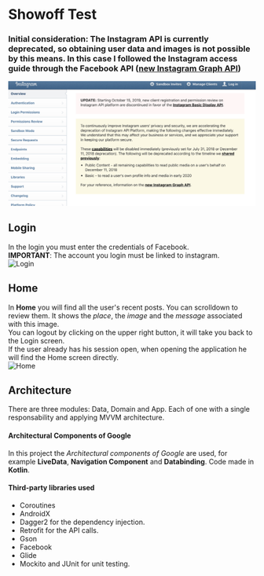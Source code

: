 # Showoff Test

### Initial consideration: The Instagram API is currently deprecated, so obtaining user data and images is not possible by this means. In this case I followed the Instagram access guide through the Facebook API ([new Instagram Graph API](https://developers.facebook.com/products/instagram/))

![Instagram deprecated](/screenshot.png)

## Login
In the login you must enter the credentials of Facebook.\
**IMPORTANT**: The account you login must be linked to instagram.\
![Login](/login.gif)

## Home
In **Home** you will find all the user's recent posts. You can scrolldown to review them.
It shows the *place*, the *image* and the *message* associated with this image.\
You can logout by clicking on the upper right button, it will take you back to the Login screen. \
If the user already has his session open, when opening the application he will find the Home screen directly. \
![Home](/home.gif)

## Architecture
There are three modules: Data, Domain and App. Each of one with a single responsability and applying MVVM architecture.

#### Architectural Components of Google

In this project the *Architectural components of Google* are used, for example **LiveData**, **Navigation Component** and **Databinding**. Code made in **Kotlin**.

#### Third-party libraries used
- Coroutines
- AndroidX
- Dagger2 for the dependency injection.
- Retrofit for the API calls.
- Gson
- Facebook
- Glide
- Mockito and JUnit for unit testing.

